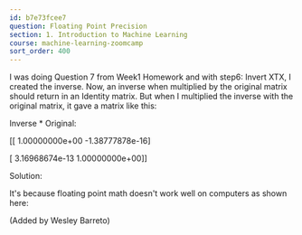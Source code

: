 ```yaml
---
id: b7e73fcee7
question: Floating Point Precision
section: 1. Introduction to Machine Learning
course: machine-learning-zoomcamp
sort_order: 400
---
```


I was doing Question 7 from Week1 Homework and with step6: Invert XTX, I created the inverse. Now, an inverse when multiplied by the original matrix should return in an Identity matrix. But when I multiplied the inverse with the original matrix, it gave a matrix like this:

Inverse * Original:

[[ 1.00000000e+00 -1.38777878e-16]

[ 3.16968674e-13  1.00000000e+00]]

Solution:

It's because floating point math doesn't work well on computers as shown here:

(Added by Wesley Barreto)

